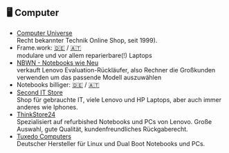 ## 🖥️ Computer
* [Computer Universe](https://www.computeruniverse.net/de)\
Recht bekannter Technik Online Shop, seit 1999).
* Frame.work: [🇩🇪](https://frame.work/de/de) / [🇦🇹](https://frame.work/at/de)\
modulare und vor allem reparierbare(!) Laptops
* [NBWN - Notebooks wie Neu](https://www.notebookswieneu.de)\
verkauft Lenovo Evaluation-Rückläufer, also Rechner die Großkunden verwenden um das passende Modell auszuwählen
* Notebooks billiger: [🇩🇪](https://notebooksbilliger.de) / [🇦🇹](https://notebooksbilliger.at)
* [Second IT Store](https://second-it-store.de)\
Shop für gebrauchte IT, viele Lenovo und HP Laptops, aber auch immer anderes wie Iphones.
* [ThinkStore24](https://www.thinkstore24.de)\
Spezialisiert auf refurbished Notebooks und PCs von Lenovo. Große Auswahl, gute Qualität, kundenfreundliches Rückgaberecht.
* [Tuxedo Computers](https://www.tuxedocomputers.com/)\
Deutscher Hersteller für Linux und Dual Boot Notebooks und PCs.